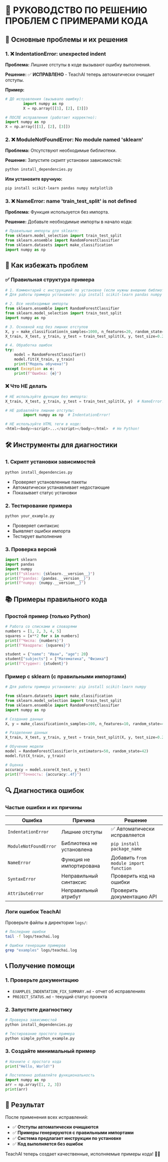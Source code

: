 # 🔧 РУКОВОДСТВО ПО РЕШЕНИЮ ПРОБЛЕМ С ПРИМЕРАМИ КОДА

## 🎯 Основные проблемы и их решения

### 1. ❌ IndentationError: unexpected indent

**Проблема:** Лишние отступы в коде вызывают ошибку выполнения.

**Решение:** ✅ **ИСПРАВЛЕНО** - TeachAI теперь автоматически очищает отступы.

**Пример:**
```python
# ДО исправления (вызывало ошибку):
        import numpy as np
        X = np.array([[1], [2], [3]])

# ПОСЛЕ исправления (работает корректно):
import numpy as np
X = np.array([[1], [2], [3]])
```

### 2. ❌ ModuleNotFoundError: No module named 'sklearn'

**Проблема:** Отсутствуют необходимые библиотеки.

**Решение:** Запустите скрипт установки зависимостей:
```bash
python install_dependencies.py
```

**Или установите вручную:**
```bash
pip install scikit-learn pandas numpy matplotlib
```

### 3. ❌ NameError: name 'train_test_split' is not defined

**Проблема:** Функция используется без импорта.

**Решение:** Добавьте необходимые импорты в начало кода:
```python
# Правильные импорты для sklearn:
from sklearn.model_selection import train_test_split
from sklearn.ensemble import RandomForestClassifier
from sklearn.datasets import make_classification
import numpy as np
```

## 🚀 Как избежать проблем

### ✅ Правильная структура примера

```python
# 1. Комментарий с инструкцией по установке (если нужны внешние библиотеки)
# Для работы примера установите: pip install scikit-learn pandas numpy matplotlib

# 2. Все необходимые импорты
from sklearn.ensemble import RandomForestClassifier
from sklearn.model_selection import train_test_split
import numpy as np

# 3. Основной код без лишних отступов
X, y = make_classification(n_samples=1000, n_features=20, random_state=42)
X_train, X_test, y_train, y_test = train_test_split(X, y, test_size=0.2)

# 4. Обработка ошибок
try:
    model = RandomForestClassifier()
    model.fit(X_train, y_train)
    print("Модель обучена!")
except Exception as e:
    print(f"Ошибка: {e}")
```

### ❌ Что НЕ делать

```python
# НЕ используйте функции без импорта:
X_train, X_test, y_train, y_test = train_test_split(X, y)  # NameError!

# НЕ добавляйте лишние отступы:
        import numpy as np  # IndentationError!

# НЕ используйте HTML теги в коде:
<html><body><script>...</script></body></html>  # Не Python!
```

## 🛠️ Инструменты для диагностики

### 1. Скрипт установки зависимостей
```bash
python install_dependencies.py
```
- Проверяет установленные пакеты
- Автоматически устанавливает недостающие
- Показывает статус установки

### 2. Тестирование примера
```bash
python your_example.py
```
- Проверяет синтаксис
- Выявляет ошибки импорта
- Тестирует выполнение

### 3. Проверка версий
```python
import sklearn
import pandas
import numpy
print(f"sklearn: {sklearn.__version__}")
print(f"pandas: {pandas.__version__}")
print(f"numpy: {numpy.__version__}")
```

## 📚 Примеры правильного кода

### Простой пример (только Python)
```python
# Работа со списками и словарями
numbers = [1, 2, 3, 4, 5]
squares = [x**2 for x in numbers]
print(f"Числа: {numbers}")
print(f"Квадраты: {squares}")

student = {"name": "Иван", "age": 20}
student["subjects"] = ["Математика", "Физика"]
print(f"Студент: {student}")
```

### Пример с sklearn (с правильными импортами)
```python
# Для работы примера установите: pip install scikit-learn numpy

from sklearn.datasets import make_classification
from sklearn.model_selection import train_test_split
from sklearn.ensemble import RandomForestClassifier
import numpy as np

# Создание данных
X, y = make_classification(n_samples=100, n_features=10, random_state=42)

# Разделение данных
X_train, X_test, y_train, y_test = train_test_split(X, y, test_size=0.2)

# Обучение модели
model = RandomForestClassifier(n_estimators=50, random_state=42)
model.fit(X_train, y_train)

# Оценка
accuracy = model.score(X_test, y_test)
print(f"Точность: {accuracy:.4f}")
```

## 🔍 Диагностика ошибок

### Частые ошибки и их причины

| Ошибка | Причина | Решение |
|--------|---------|---------|
| `IndentationError` | Лишние отступы | ✅ Автоматически исправляется |
| `ModuleNotFoundError` | Библиотека не установлена | `pip install package_name` |
| `NameError` | Функция не импортирована | Добавить `from module import function` |
| `SyntaxError` | Неправильный синтаксис | Проверить код на ошибки |
| `AttributeError` | Неправильный атрибут | Проверить документацию API |

### Логи ошибок TeachAI

Проверьте файлы в директории `logs/`:
```bash
# Последние ошибки
tail -f logs/teachai.log

# Ошибки генерации примеров
grep "examples" logs/teachai.log
```

## 📞 Получение помощи

### 1. Проверьте документацию
- `EXAMPLES_INDENTATION_FIX_SUMMARY.md` - отчет об исправлениях
- `PROJECT_STATUS.md` - текущий статус проекта

### 2. Запустите диагностику
```bash
# Проверка зависимостей
python install_dependencies.py

# Тестирование простого примера
python simple_python_example.py
```

### 3. Создайте минимальный пример
```python
# Начните с простого кода
print("Hello, World!")

# Постепенно добавляйте функциональность
import numpy as np
arr = np.array([1, 2, 3])
print(arr)
```

## 🎉 Результат

После применения всех исправлений:
- ✅ **Отступы автоматически очищаются**
- ✅ **Примеры генерируются с правильными импортами**
- ✅ **Система предлагает инструкции по установке**
- ✅ **Код выполняется без ошибок**

TeachAI теперь создает качественные, исполняемые примеры кода! 🐍✨ 
